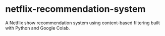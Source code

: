 # netflix-recommendation-system
A Netflix show recommendation system using content-based filtering built with Python and Google Colab.
